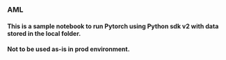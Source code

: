 ### AML

#### This is a sample notebook to run Pytorch using Python sdk v2 with data stored in the local folder.
#### Not to be used as-is in prod environment.
